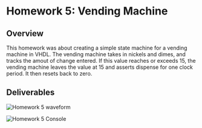 # Homework 5: Vending Machine

## Overview
This homework was about creating a simple state machine for a vending machine in VHDL. The vending machine takes in nickels and dimes, and tracks the amout of change entered. If this value reaches or exceeds 15, the vending machine leaves the value at 15 and asserts dispense for one clock period. It then resets back to zero.

## Deliverables

![Homework 5 waveform](assets/HW5_Wave.png)

![Homework 5 Console](assets/HW5_Terminal.png)

